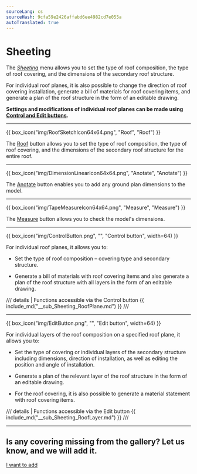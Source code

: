 ```yaml
---
sourceLang: cs
sourceHash: 9cfa59e2426affabd6ee4982cd7e055a
autoTranslated: true
---
```


# Sheeting

<p>The <u><i>Sheeting</i></u> menu allows you to set the type of roof composition, the type of roof covering, and the dimensions of the secondary roof structure.</p>

<p>For individual roof planes, it is also possible to change the direction of roof covering installation, generate a bill of materials for roof covering items, and generate a plan of the roof structure in the form of an editable drawing.</p>

<p><b>Settings and modifications of individual roof planes can be made using <u>Control and Edit buttons</u>.</b></p>

<hr class="main">

{{ box_icon("img/RoofSketchIcon64x64.png", "Roof", "Roof") }}

<p>The <u>Roof</u> button allows you to set the type of roof composition, the type of roof covering, and the dimensions of the secondary roof structure for the entire roof.</p>

<hr class="main">

{{ box_icon("img/DimensionLinearIcon64x64.png", "Anotate", "Anotate") }}

<p>The <u>Anotate</u> button enables you to add any ground plan dimensions to the model.</p>

<hr class="main">

{{ box_icon("img/TapeMeasureIcon64x64.png", "Measure", "Measure") }}

<p>The <u>Measure</u> button allows you to check the model's dimensions.</p>

<hr class="main">

{{ box_icon("img/ControlButton.png", "", "Control button", width=64) }}

<p>For individual roof planes, it allows you to:</p>

<ul>
  <li><p>Set the type of roof composition – covering type and secondary structure.</p></li>
  <li><p>Generate a bill of materials with roof covering items and also generate a plan of the roof structure with all layers in the form of an editable drawing.</p></li>
</ul>

/// details | Functions accessible via the Control button
{{ include_md("__sub_Sheeting_RoofPlane.md") }}
///



<hr class="main">

{{ box_icon("img/EditButton.png", "", "Edit button", width=64) }}

<p>For individual layers of the roof composition on a specified roof plane, it allows you to:</p>

<ul>
  <li><p>Set the type of covering or individual layers of the secondary structure including dimensions, direction of installation, as well as editing the position and angle of installation.</p></li>
  <li><p>Generate a plan of the relevant layer of the roof structure in the form of an editable drawing.</p></li>
  <li><p>For the roof covering, it is also possible to generate a material statement with roof covering items.</p></li>
</ul>

/// details | Functions accessible via the Edit button
{{ include_md("__sub_Sheeting_RoofLayer.md") }}
///


<hr class="main">

<h2>Is any covering missing from the gallery? Let us know, and we will add it.</h2>
<a href="mailto:jiri.podval@histruct.com?subject=Question about HiStruct building configurator" class="btn">
  I want to add
</a>

<!-- product: HiStruct Roofs -->